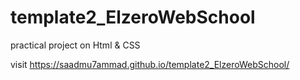 # template2_ElzeroWebSchool
practical project on Html &amp; CSS


visit https://saadmu7ammad.github.io/template2_ElzeroWebSchool/
